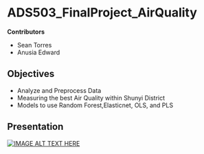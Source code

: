 # ADS503_FinalProject_AirQuality

**Contributors**
- Sean Torres
- Anusia Edward

## Objectives
- Analyze and Preprocess Data
- Measuring the  best Air Quality within Shunyi District
- Models to use Random Forest,Elasticnet, OLS, and PLS


## Presentation

[![IMAGE ALT TEXT HERE](https://img.youtube.com/vi//0p7yDSFeKBE/default.jpg)](https://youtu.be/0p7yDSFeKBE)
